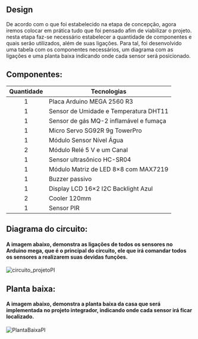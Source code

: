 ## Design

De acordo com o que foi estabelecido na etapa de concepção, agora iremos colocar em prática tudo que foi pensado afim de viabilizar o projeto. nesta etapa faz-se necessário estabelecer a quantidade de componentes e quais serão utilizados, além de suas ligações. Para tal, foi desenvolvido uma tabela com os componentes necessários, um diagrama com as ligações e uma planta baixa indicando onde cada sensor será posicionado.

## Componentes:

Quantidade  | Tecnologias
:---------:   | ------
1           | Placa Arduino MEGA 2560 R3
1           | Sensor de Umidade e Temperatura DHT11
1           | Sensor de gás MQ-2 inflamável e fumaça
1           | Micro Servo SG92R 9g TowerPro
1           | Módulo Sensor Nível Água 
2           | Módulo Relé 5 V e um Canal
1           | Sensor ultrasônico HC-SR04
1           | Módulo Matriz de LED 8×8 com MAX7219
1           | Buzzer passivo
1           | Display LCD 16×2 I2C Backlight Azul
2           | Cooler 120mm
1           | Sensor PIR 



## Diagrama do circuito:

#### A imagem abaixo, demonstra as ligações de todos os sensores no Arduino mega, que é o principal do circuito, ele que irá comandar todos os sensores a realizarem suas devidas funções.

![circuito_projetoPI](https://user-images.githubusercontent.com/72568537/144244302-c21c677e-6a27-4c81-9242-cbf7ec70407d.png)


## Planta baixa:

#### A imagem abaixo, demonstra a planta  baixa da casa que será implementada no projeto integrador, indicando onde cada sensor irá ficar localizado.
![PlantaBaixaPI](https://user-images.githubusercontent.com/72568537/144092347-b723cf7f-8b9b-416f-bc28-9d13d2f5a1b6.png)
